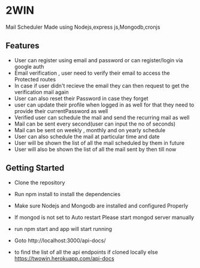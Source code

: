 # 2WIN 
Mail Scheduler Made using Nodejs,express js,Mongodb,cronjs

## Features
- User can register using email and password or can register/login via google auth
- Email verification , user need to verify their email to access the Protected routes
- In case if user didn't recieve the email they can then request to get the verification mail again 
- User can also reset their Password in case they forget
- user can update their profile when logged in as well for that they need to provide their currentPassword as well
- Verified user can schedule the mail and send the recurring mail as well
- Mail can be sent every second(user can input the no of seconds)
- Mail can be sent on weekly , monthly and on yearly schedule
- User can also schedule the mail at particular time and date 
- User will be shown the list of all the mail scheduled by them in future
- User will also be shown the list of all the mail sent by then till now


## Getting Started

- Clone the repository 

- Run npm install to install the dependencies

- Make sure Nodejs and Mongodb are installed and configured Properly 

- If mongod is not set to Auto restart  Please start mongod server manually 

- run npm start and app will start running  

- Goto http://localhost:3000/api-docs/  

- to find the list of all the api endpoints if cloned locally else https://twowin.herokuapp.com/api-docs

